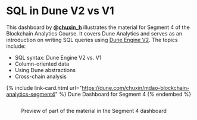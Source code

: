 # SQL in Dune V2 vs V1

This dashboard by **@**[**chuxin\_h**](https://twitter.com/chuxin\_h) illustrates the material for Segment 4 of the Blockchain Analytics Course. It covers Dune Analytics and serves as an introduction on writing SQL queries using [Dune Engine V2](https://docs.dune.com/dune-engine-v2-beta/dunes-new-query-engine). The topics include:

* SQL syntax: Dune Engine V2 vs. V1&#x20;
* Column-oriented data
* Using Dune abstractions
* Cross-chain analysis

{% include link-card.html url="https://dune.com/chuxin/mdao-blockchain-analytics-segment4" %}
Dune Dashboard for Segment 4&#x20;
{% endembed %}

<figure><img src="../../../.gitbook/assets/Screen Shot 2022-08-25 at 8.07.12 PM.png" alt=""><figcaption><p>Preview of part of the material in the Segment 4 dashboard</p></figcaption></figure>
